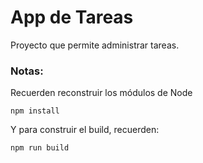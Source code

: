 # App de Tareas

Proyecto que permite administrar tareas.

### Notas:
Recuerden reconstruir los módulos de Node
```
npm install
```

Y para construir el build, recuerden:
```
npm run build
```
